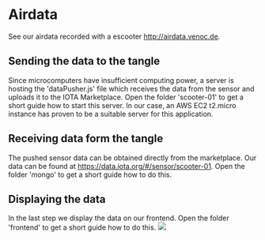 # Airdata
See our airdata recorded with a escooter http://airdata.venoc.de.
## Sending the data to the tangle
Since microcomputers have insufficient computing power, a server is hosting the 'dataPusher.js' file which receives the data from the sensor and uploads it to the IOTA Marketplace.
Open the folder 'scooter-01' to get a short guide how to start this server.
In our case, an AWS EC2 t2.micro instance has proven to be a suitable server for this application.
## Receiving data form the tangle
The pushed sensor data can be obtained directly from the marketplace.
Our data can be found at https://data.iota.org/#/sensor/scooter-01.
Open the folder 'mongo' to get a short guide how to do this.
## Displaying the data
In the last step we display the data on our frontend.
Open the folder 'frontend' to get a short guide how to do this.
![](frontend.png)
